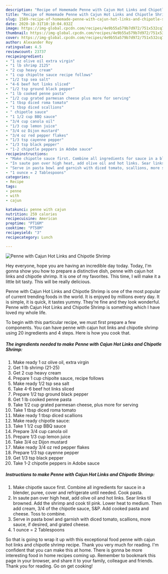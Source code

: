 ```yaml
---
description: "Recipe of Homemade Penne with Cajun Hot Links and Chipotle Shrimp"
title: "Recipe of Homemade Penne with Cajun Hot Links and Chipotle Shrimp"
slug: 1589-recipe-of-homemade-penne-with-cajun-hot-links-and-chipotle-shrimp
date: 2020-10-31T10:10:04.032Z
image: https://img-global.cpcdn.com/recipes/4e9b55a579b7d972/751x532cq70/penne-with-cajun-hot-links-and-chipotle-shrimp-recipe-main-photo.jpg
thumbnail: https://img-global.cpcdn.com/recipes/4e9b55a579b7d972/751x532cq70/penne-with-cajun-hot-links-and-chipotle-shrimp-recipe-main-photo.jpg
cover: https://img-global.cpcdn.com/recipes/4e9b55a579b7d972/751x532cq70/penne-with-cajun-hot-links-and-chipotle-shrimp-recipe-main-photo.jpg
author: Alexander Roy
ratingvalue: 4.5
reviewcount: 23737
recipeingredient:
- "1 oz olive oil extra virgin"
- "1 lb shrimp 2125"
- "2 cup heavy cream"
- "1 cup chipolte sauce recipe follows"
- "1/2 tsp sea salt"
- "4-6 beef hot links sliced"
- "1/2 tsp ground black pepper"
- "1 lb cooked penne pasta"
- "1/2 cup grated parmesan cheese plus more for serving"
- "1 tbsp diced roma tomato"
- "1 tbsp diced scallions"
- " chipotle sauce"
- "1 1/2 cup BBQ sauce"
- "3/4 cup canola oil"
- "1/3 cup lemon juice"
- "3/4 oz Dijon mustard"
- "3/4 oz red pepper flakes"
- "1/3 tsp cayenne pepper"
- "1/3 tsp black pepper"
- "1-2 chipotle peppers in Adobe sauce"
recipeinstructions:
- "Make chipotle sauce first. Combine all ingredients for sauce in a blender, puree, cover and refrigerate until needed. Cook pasta."
- "In saute pan over high heat, add olive oil and hot links. Sear links til browned. Add the shrimp and cook til pink. Lower heat to medium. Then add cream, 3/4 of the chipotle sauce, S&amp;P. Add cooked pasta and cheese. Toss to combine."
- "Serve in pasta bowl and garnish with diced tomato, scallions, more sauce, if desired, and grated cheese."
- "1 ounce = 2 Tablespoons"
categories:
- Recipe
tags:
- penne
- with
- cajun

katakunci: penne with cajun 
nutrition: 259 calories
recipecuisine: American
preptime: "PT16M"
cooktime: "PT58M"
recipeyield: "3"
recipecategory: Lunch

---
```



![Penne with Cajun Hot Links and Chipotle Shrimp](https://img-global.cpcdn.com/recipes/4e9b55a579b7d972/751x532cq70/penne-with-cajun-hot-links-and-chipotle-shrimp-recipe-main-photo.jpg)

Hey everyone, hope you are having an incredible day today. Today, I'm gonna show you how to prepare a distinctive dish, penne with cajun hot links and chipotle shrimp. It is one of my favorites. This time, I will make it a little bit tasty. This will be really delicious.



Penne with Cajun Hot Links and Chipotle Shrimp is one of the most popular of current trending foods in the world. It is enjoyed by millions every day. It is simple, it is quick, it tastes yummy. They're fine and they look wonderful. Penne with Cajun Hot Links and Chipotle Shrimp is something which I have loved my whole life.


To begin with this particular recipe, we must first prepare a few components. You can have penne with cajun hot links and chipotle shrimp using 20 ingredients and 4 steps. Here is how you cook that.

<!--inarticleads1-->

##### The ingredients needed to make Penne with Cajun Hot Links and Chipotle Shrimp:

1. Make ready 1 oz olive oil, extra virgin
1. Get 1 lb shrimp (21-25)
1. Get 2 cup heavy cream
1. Prepare 1 cup chipolte sauce, recipe follows
1. Make ready 1/2 tsp sea salt
1. Take 4-6 beef hot links sliced
1. Prepare 1/2 tsp ground black pepper
1. Get 1 lb cooked penne pasta
1. Take 1/2 cup grated parmesan cheese, plus more for serving
1. Take 1 tbsp diced roma tomato
1. Make ready 1 tbsp diced scallions
1. Make ready  chipotle sauce:
1. Take 1 1/2 cup BBQ sauce
1. Prepare 3/4 cup canola oil
1. Prepare 1/3 cup lemon juice
1. Take 3/4 oz Dijon mustard
1. Make ready 3/4 oz red pepper flakes
1. Prepare 1/3 tsp cayenne pepper
1. Get 1/3 tsp black pepper
1. Take 1-2 chipotle peppers in Adobe sauce




<!--inarticleads2-->

##### Instructions to make Penne with Cajun Hot Links and Chipotle Shrimp:

1. Make chipotle sauce first. Combine all ingredients for sauce in a blender, puree, cover and refrigerate until needed. Cook pasta.
1. In saute pan over high heat, add olive oil and hot links. Sear links til browned. Add the shrimp and cook til pink. Lower heat to medium. Then add cream, 3/4 of the chipotle sauce, S&amp;P. Add cooked pasta and cheese. Toss to combine.
1. Serve in pasta bowl and garnish with diced tomato, scallions, more sauce, if desired, and grated cheese.
1. 1 ounce = 2 Tablespoons




So that is going to wrap it up with this exceptional food penne with cajun hot links and chipotle shrimp recipe. Thank you very much for reading. I'm confident that you can make this at home. There is gonna be more interesting food in home recipes coming up. Remember to bookmark this page in your browser, and share it to your family, colleague and friends. Thank you for reading. Go on get cooking!
